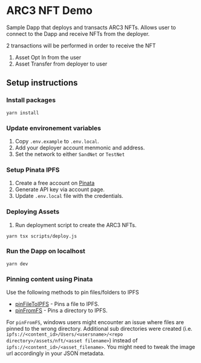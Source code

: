 # ARC3 NFT Demo
Sample Dapp that deploys and transacts ARC3 NFTs. Allows user to connect to the Dapp and receive NFTs from the deployer.

2 transactions will be performed in order to receive the NFT
1. Asset Opt In from the user
2. Asset Transfer from deployer to user

## Setup instructions

### Install packages
```
yarn install
```

### Update environement variables
1. Copy `.env.example` to `.env.local`.
2. Add your deployer account menmonic and address.
3. Set the network to either `SandNet` or `TestNet`

### Setup Pinata IPFS
1. Create a free account on [Pinata](https://www.pinata.cloud/)
2. Generate API key via account page.
3. Update `.env.local` file with the credentials.

### Deploying Assets
1. Run deployment script to create the ARC3 NFTs. 
```
yarn tsx scripts/deploy.js
```

### Run the Dapp on localhost
```
yarn dev
```

### Pinning content using Pinata
Use the following methods to pin files/folders to IPFS

- [pinFileToIPFS](https://www.npmjs.com/package/@pinata/sdk#pinFileToIPFS) - Pins a file to IPFS.
- [pinFromFS](https://www.npmjs.com/package/@pinata/sdk#pinFromFS) - Pins a directory to IPFS. 

For `pinFromFS`, windows users might encounter an issue where files are pinned to the wrong directory. Additional sub directories were created (i.e. `ipfs://<content_id>/Users/<usersname>/<repo directory>/assets/nft/<asset filename>`) instead of `ipfs://<content_id>/<asset_filename>`. You might need to tweak the image url accordingly in your JSON metadata.

